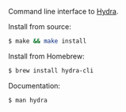 Command line interface to [Hydra](https://github.com/sdegutis/hydra).

Install from source:

~~~bash
$ make && make install
~~~

Install from Homebrew:

~~~bash
$ brew install hydra-cli
~~~

Documentation:

~~~bash
$ man hydra
~~~
